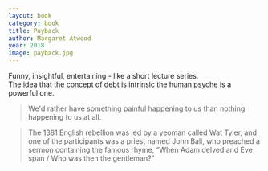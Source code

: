 ```yaml
---
layout: book
category: book
title: Payback
author: Margaret Atwood
year: 2018
image: payback.jpg
---
```

Funny, insightful, entertaining - like a short lecture series.  
The idea that the concept of debt is intrinsic the human psyche is a powerful one.


> We'd rather have something painful happening to us than nothing happening to us at all.

> The 1381 English rebellion was led by a yeoman called Wat Tyler, and one of the participants was a priest named John Ball, who preached a sermon containing the famous rhyme, “When Adam delved and Eve span / Who was then the gentleman?”
